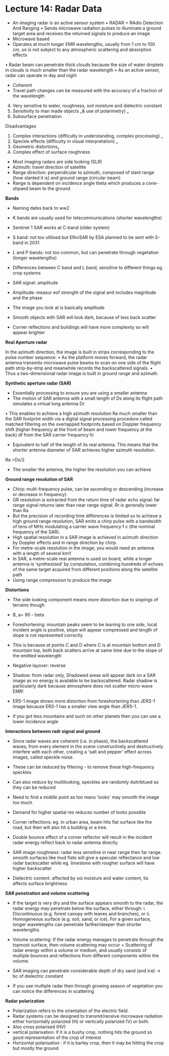 # Lecture 14: Radar Data


- An imaging radar is an active sensor system
• RADAR = RAdio Detection And Ranging
• Sends microwave radiation pulses to illuminate a ground target area and
receives the returned signals to produce an image 
- Microwave based
- Operates at much longer EMR wavelengths, usually from 1 cm to 100 cm, so
is not subject to any atmospheric scattering and absorption effects

• Radar beam can penetrate thick clouds because the size of water droplets in
clouds is much smaller than the radar wavelength
• As an active sensor, radar can operate in day and night



- Coherent 
- Travel path changes can be measured with the
accuracy of a fraction of the wavelength
4. Very sensitive to water, roughness, soil moisture and
dielectric constant
5. Sensitivity to man made objects „& use of polarimetry) „
6. Subsurface penetration

Disadvantages

1. Complex interactions (difficulty in understanding, complex
processing) „
2. Speckle effects (difficulty in visual interpretation) „
3. Geometric distortions„
4. Complex effect of surface roughness

- Most imaging radars are side looking (SLR)
- Azimuth: travel direction of satellite
- Range direction: perpendicular to azimuth, composed of slant range (how slanted it is) and ground range (circular beam)
- Range is dependent on incidence angle theta which produces a cone-shpaed beam to the ground

**Bands**

- Naming dates back to ww2
- K bands are usually used for telecommunications (shorter wavelengths)
- Sentinel 1 SAR works at C-band (older system)
- S band: not too utilised but ENviSAR by ESA planned to be sent with S-band in 2031
- L and P bands: not too common, but can penetrate through vegetation (longer wavelengths)

- Differences between C band and L band, sensitive to different things eg. crop systems

- SAR signal: amplitude
- Amplitude: measur eof strenght of the signal and includes magnitude and the phase
- The image you look at is basically amplitude
- Smooth objects with SAR will look dark, because of less back scatter 
- Corner reflections and buildings will have more complexity so will appear brighter

**Real Aperture radar**

In the azimuth direction, the image is built in strips corresponding to the pulse number
sequence.
• As the platform moves forward, the radar antenna transmits microwave pulse
beams to scan on one side of the flight path strip-by-strip and meanwhile records
the backscattered signals.
• Thus a two-dimensional radar image is built in ground range and azimuth.

**Synthetic aperture radar (SAR)**

- Essentially processing to ensure you are using a smaller antenna 
- The motion of SAR antenna with a small length of Ds along its
flight path simulates a virtual long antenna Dr

• This enables to achieve a high azimuth resolution Ra much
smaller than the SAR footprint width via a digital signal
processing procedure called matched filtering on the
overlapped footprints based on Doppler frequency shift (higher frequency at the front of beam and lower frequency at the back) df
from the SAR carrier frequency fc

- Equivalent to half of the length of its real antenna. This
means that the shorter antenna diameter of SAR achieves
higher azimuth resolution.

Ra =Ds/2

- The smaller the antenna, the higher the resolution you can achieve

**Ground range resolution of SAR**

- Chirp: multi-frequency pulse, can be ascending or descending (increase or decrease in frequency)
- GR resolution is extracted from the return time of radar echo signal: far range signal returns later than near
range signal. Rr
is generally lower than Ra
- But the precision of recording time differences is limited so to achieve a high ground range resolution, SAR
emits a chirp pulse with a bandwidth of tens of MHz modulating a carrier wave frequency f
c (the nominal frequency of the SAR).
- High spatial resolution in a SAR image is achieved in azimuth direction by Doppler
effects and in range direction by chirp.
- For metre-scale resolution in the image, you would need an antenna with a length of several km!!
- In SAR, a metre-scale real antenna is used on board, while a longer antenna is ‘synthesized’ by
computation, combining hundreds of echoes of the same target acquired from different positions along
the satellite path 
- Using range compression to produce the image

**Distortions**

- The side looking component means more distortion due to slopings of terrains though
- B, a= 90 - beta
- Foreshortening: mountain peaks seem to be leaning to one side, local incident angle is positive, slope will appear compressed and length of slope is not represented correctly
- This is because at points C and D where C is at mountain bottom and D mountain top, both back scatters arrive at same time due to the slope of the emitted wavelength
- Negative layover: reverse
- Shadow: from radar only, Shadowed areas will appear dark on a SAR image as
no energy is available to be backscattered. Radar
shadow is particularly dark because atmosphere does
not scatter micro-wave EMR!

- ERS-1 image shows more distortion
from foreshortening than JERS-1
image because ERS-1 has a smaller
view angle than JERS-1. 
- if you got less mountains and such on other planets then you can use a lower incidence angle

**Interactions between radr signal and ground**

- Since radar waves are coherent (i.e. in phase), the
backscattered waves, from every element in the scene
constructively and destructively interfere with each other,
creating a 'salt and pepper' effect across images, called
speckle noise.
- These can be reduced by filtering - to remove these
high-frequency speckles
- Can also reduce by multilooking, speckles are randomly dsitribtued so they can be reduced
- Need to find a middle point as too manu 'looks' may smooth the image too much
- Demand for higher spatial res reduces number of looks possible
- Corner reflections: eg. in urban area, beam hits flat surface like the road, but then will also hit a building or a tree. 
- Double bounce effect of a corner reflector will result
in the incident radar energy reflect back to
radar antenna directly. 

- SAR image roughness: radar less sensitive in near range then far range. smooth surfaces like mud flats will give a specular reflectance and low radar backscatter while eg. limestone with rougher surface will have higher backscatter
- Dielectric content: affected by soi moisture and water content, tis affects surface brightness

**SAR penetration and volume scattering**

- If the target is very dry and the surface appears smooth to the
radar, the radar energy may penetrate below the surface, either
through:
i. Discontinuous (e.g. forest canopy with leaves and branches),
or
ii. Homogeneous surface (e.g. soil, sand, or ice).
For a given surface, longer wavelengths can penetrate
farther/deeper than shorter wavelengths. 
- Volume scattering: If the radar energy manages to penetrate through the topmost surface, then volume scattering may occur
= Scattering of radar energy within a volume or medium, and usually consists of multiple bounces and
reflections from different components within the volume. 

- SAR imaging can penetrate considerable depth
of dry sand (and ice) -> bc of dielectric constant

- If you use multiple radar then through growing season of vegetation you can notice the differences in scattering

**Radar polarization**

- Polarization refers to the orientation
of the electric field.
- Radar systems can be designed to
transmit/receive microwave radiation
either horizontally polarized (H) or
vertically polarized (V) or both. 
- Also cross polarised (HV)
- vertical polarisation: if it is a bushy crop, nothing hits the ground  so good representation of the crop of interest
- Horizontal polarisation : if it is barley crop, then it may be hitting the crop but mostly the ground













